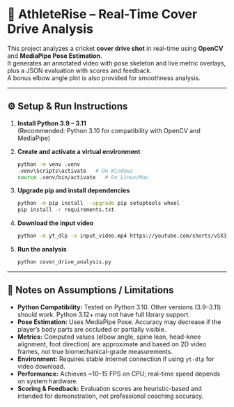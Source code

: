 # 🏏 AthleteRise – Real-Time Cover Drive Analysis

This project analyzes a cricket **cover drive shot** in real-time using **OpenCV** and **MediaPipe Pose Estimation**.  
It generates an annotated video with pose skeleton and live metric overlays, plus a JSON evaluation with scores and feedback.  
A bonus elbow angle plot is also provided for smoothness analysis.

---

## ⚙️ Setup & Run Instructions

1. **Install Python 3.9 – 3.11**  
   (Recommended: Python 3.10 for compatibility with OpenCV and MediaPipe)

2. **Create and activate a virtual environment**
   ```bash
   python -m venv .venv
   .venv\Scripts\activate   # On Windows
   source .venv/bin/activate   # On Linux/Mac
   
3. **Upgrade pip and install dependencies**
   ```bash
   python -m pip install --upgrade pip setuptools wheel
   pip install -r requirements.txt

4. **Download the input video**
   ```bash
   python -m yt_dlp -o input_video.mp4 https://youtube.com/shorts/vSX3IRxGnNY

5. **Run the analysis**
   ```bash
   python cover_drive_analysis.py
   ```

---

## 📝 Notes on Assumptions / Limitations

- **Python Compatibility:** Tested on Python 3.10. Other versions (3.9–3.11) should work. Python 3.12+ may not have full library support.  
- **Pose Estimation:** Uses MediaPipe Pose. Accuracy may decrease if the player’s body parts are occluded or partially visible.  
- **Metrics:** Computed values (elbow angle, spine lean, head-knee alignment, foot direction) are approximate and based on 2D video frames, not true biomechanical-grade measurements.  
- **Environment:** Requires stable internet connection if using `yt-dlp` for video download.  
- **Performance:** Achieves ~10–15 FPS on CPU; real-time speed depends on system hardware.  
- **Scoring & Feedback:** Evaluation scores are heuristic-based and intended for demonstration, not professional coaching accuracy.
